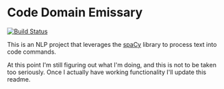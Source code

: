 # Code Domain Emissary

[![Build Status](https://travis-ci.com/colinjlacy/code-domain-emissary.svg?branch=master&service=github)](https://travis-ci.com/colinjlacy/code-domain-emissary?branch=master&service=github)

This is an NLP project that leverages the [spaCy](https://spacy.io/) library to process text into code commands.  

At this point I'm still figuring out what I'm doing, and this is not to be taken too seriously.  Once I actually have working functionality I'll update this readme.